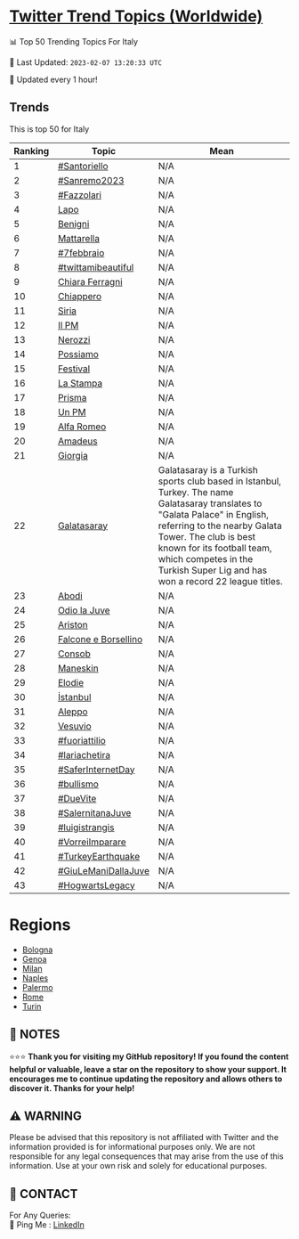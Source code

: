 [Twitter Trend Topics (Worldwide)](https://github.com/ErcinDedeoglu/Twitter-Trend-Topics)
==========


📊 Top 50 Trending Topics For Italy

📆 Last Updated: `2023-02-07 13:20:33 UTC`

🔧 Updated every 1 hour!


## Trends

This is top 50 for Italy

| Ranking | Topic | Mean |
| ------- | ------------ | ------------ |
| 1 | [#Santoriello](http://twitter.com/search?q=%23Santoriello) | N/A |
| 2 | [#Sanremo2023](http://twitter.com/search?q=%23Sanremo2023) | N/A |
| 3 | [#Fazzolari](http://twitter.com/search?q=%23Fazzolari) | N/A |
| 4 | [Lapo](http://twitter.com/search?q=Lapo) | N/A |
| 5 | [Benigni](http://twitter.com/search?q=Benigni) | N/A |
| 6 | [Mattarella](http://twitter.com/search?q=Mattarella) | N/A |
| 7 | [#7febbraio](http://twitter.com/search?q=%237febbraio) | N/A |
| 8 | [#twittamibeautiful](http://twitter.com/search?q=%23twittamibeautiful) | N/A |
| 9 | [Chiara Ferragni](http://twitter.com/search?q=Chiara+Ferragni) | N/A |
| 10 | [Chiappero](http://twitter.com/search?q=Chiappero) | N/A |
| 11 | [Siria](http://twitter.com/search?q=Siria) | N/A |
| 12 | [Il PM](http://twitter.com/search?q=Il+PM) | N/A |
| 13 | [Nerozzi](http://twitter.com/search?q=Nerozzi) | N/A |
| 14 | [Possiamo](http://twitter.com/search?q=Possiamo) | N/A |
| 15 | [Festival](http://twitter.com/search?q=Festival) | N/A |
| 16 | [La Stampa](http://twitter.com/search?q=La+Stampa) | N/A |
| 17 | [Prisma](http://twitter.com/search?q=Prisma) | N/A |
| 18 | [Un PM](http://twitter.com/search?q=Un+PM) | N/A |
| 19 | [Alfa Romeo](http://twitter.com/search?q=Alfa+Romeo) | N/A |
| 20 | [Amadeus](http://twitter.com/search?q=Amadeus) | N/A |
| 21 | [Giorgia](http://twitter.com/search?q=Giorgia) | N/A |
| 22 | [Galatasaray](http://twitter.com/search?q=Galatasaray) | Galatasaray is a Turkish sports club based in Istanbul, Turkey. The name Galatasaray translates to "Galata Palace" in English, referring to the nearby Galata Tower. The club is best known for its football team, which competes in the Turkish Super Lig and has won a record 22 league titles. |
| 23 | [Abodi](http://twitter.com/search?q=Abodi) | N/A |
| 24 | [Odio la Juve](http://twitter.com/search?q=Odio+la+Juve) | N/A |
| 25 | [Ariston](http://twitter.com/search?q=Ariston) | N/A |
| 26 | [Falcone e Borsellino](http://twitter.com/search?q=Falcone+e+Borsellino) | N/A |
| 27 | [Consob](http://twitter.com/search?q=Consob) | N/A |
| 28 | [Maneskin](http://twitter.com/search?q=Maneskin) | N/A |
| 29 | [Elodie](http://twitter.com/search?q=Elodie) | N/A |
| 30 | [İstanbul](http://twitter.com/search?q=%c4%b0stanbul) | N/A |
| 31 | [Aleppo](http://twitter.com/search?q=Aleppo) | N/A |
| 32 | [Vesuvio](http://twitter.com/search?q=Vesuvio) | N/A |
| 33 | [#fuoriattilio](http://twitter.com/search?q=%23fuoriattilio) | N/A |
| 34 | [#lariachetira](http://twitter.com/search?q=%23lariachetira) | N/A |
| 35 | [#SaferInternetDay](http://twitter.com/search?q=%23SaferInternetDay) | N/A |
| 36 | [#bullismo](http://twitter.com/search?q=%23bullismo) | N/A |
| 37 | [#DueVite](http://twitter.com/search?q=%23DueVite) | N/A |
| 38 | [#SalernitanaJuve](http://twitter.com/search?q=%23SalernitanaJuve) | N/A |
| 39 | [#luigistrangis](http://twitter.com/search?q=%23luigistrangis) | N/A |
| 40 | [#VorreiImparare](http://twitter.com/search?q=%23VorreiImparare) | N/A |
| 41 | [#TurkeyEarthquake](http://twitter.com/search?q=%23TurkeyEarthquake) | N/A |
| 42 | [#GiuLeManiDallaJuve](http://twitter.com/search?q=%23GiuLeManiDallaJuve) | N/A |
| 43 | [#HogwartsLegacy](http://twitter.com/search?q=%23HogwartsLegacy) | N/A |



# Regions

* [Bologna](</Italy/Bologna.md>)
* [Genoa](</Italy/Genoa.md>)
* [Milan](</Italy/Milan.md>)
* [Naples](</Italy/Naples.md>)
* [Palermo](</Italy/Palermo.md>)
* [Rome](</Italy/Rome.md>)
* [Turin](</Italy/Turin.md>)



## 📝 NOTES

⭐⭐⭐ **Thank you for visiting my GitHub repository! If you found the content helpful or valuable, leave a star on the repository to show your support. It encourages me to continue updating the repository and allows others to discover it. Thanks for your help!**


## ⚠️ WARNING

Please be advised that this repository is not affiliated with Twitter and the information provided is for informational purposes only. We are not responsible for any legal consequences that may arise from the use of this information. Use at your own risk and solely for educational purposes.


## 📨 CONTACT

 For Any Queries:  
            🏓 Ping Me : [LinkedIn](https://www.linkedin.com/in/ercindedeoglu/)
